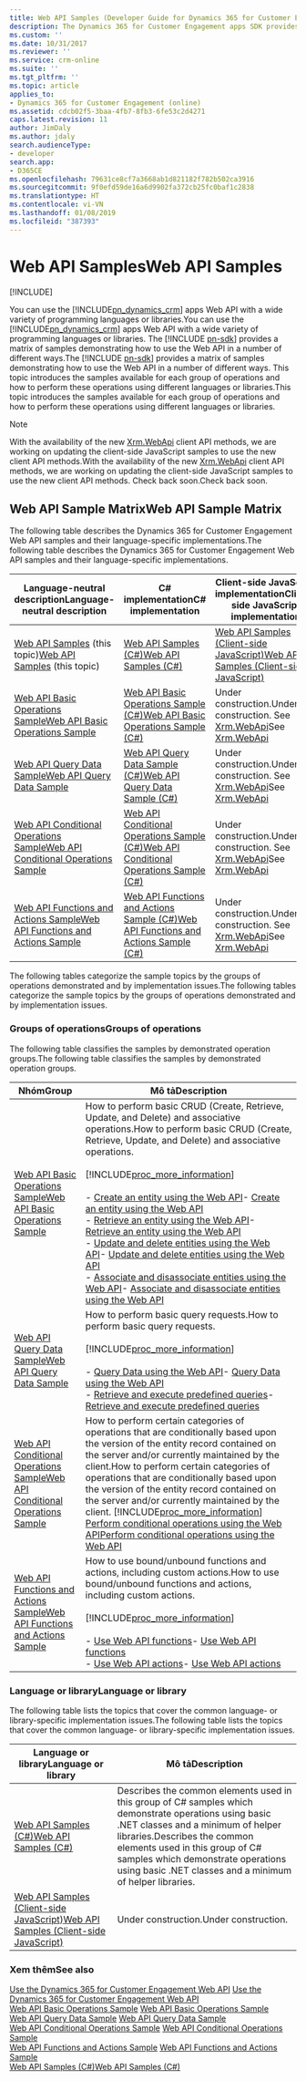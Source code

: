```yaml
---
title: Web API Samples (Developer Guide for Dynamics 365 for Customer Engagement) | MicrosoftDocs
description: The Dynamics 365 for Customer Engagement apps SDK provides a matrix of samples demonstrating how to use the Web API in a number of different ways. Find here the C# and JavaScript implementations of Basic Operations, Query Data, Conditional Operations and Functions and Actions sample
ms.custom: ''
ms.date: 10/31/2017
ms.reviewer: ''
ms.service: crm-online
ms.suite: ''
ms.tgt_pltfrm: ''
ms.topic: article
applies_to:
- Dynamics 365 for Customer Engagement (online)
ms.assetid: cdcb02f5-3baa-4fb7-8fb3-6fe53c2d4271
caps.latest.revision: 11
author: JimDaly
ms.author: jdaly
search.audienceType:
- developer
search.app:
- D365CE
ms.openlocfilehash: 79631ce8cf7a3668ab1d821182f782b502ca3916
ms.sourcegitcommit: 9f0efd59de16a6d9902fa372cb25fc0baf1c2838
ms.translationtype: HT
ms.contentlocale: vi-VN
ms.lasthandoff: 01/08/2019
ms.locfileid: "387393"
---
```

# <a name="web-api-samples"></a><span data-ttu-id="0e678-104">Web API Samples</span><span class="sxs-lookup"><span data-stu-id="0e678-104">Web API Samples</span></span>

[!INCLUDE[](../../includes/cc_applies_to_update_9_0_0.md)]

<span data-ttu-id="0e678-105">You can use the [!INCLUDE[pn_dynamics_crm](../../includes/pn-dynamics-crm.md)] apps Web API with a wide variety of programming languages or libraries.</span><span class="sxs-lookup"><span data-stu-id="0e678-105">You can use the [!INCLUDE[pn_dynamics_crm](../../includes/pn-dynamics-crm.md)] apps Web API with a wide variety of programming languages or libraries.</span></span> <span data-ttu-id="0e678-106">The [!INCLUDE [pn-sdk](../../includes/pn-sdk.md)] provides a matrix of samples demonstrating how to use the Web API in a number of different ways.</span><span class="sxs-lookup"><span data-stu-id="0e678-106">The [!INCLUDE [pn-sdk](../../includes/pn-sdk.md)] provides a matrix of samples demonstrating how to use the Web API in a number of different ways.</span></span> <span data-ttu-id="0e678-107">This topic introduces the samples available for each group of operations and how to perform these operations using different languages or libraries.</span><span class="sxs-lookup"><span data-stu-id="0e678-107">This topic introduces the samples available for each group of operations and how to perform these operations using different languages or libraries.</span></span>

> [!NOTE]
> <span data-ttu-id="0e678-108">With the availability of the new [Xrm.WebApi](../clientapi/reference/xrm-webapi.md) client API methods, we are working on updating the client-side JavaScript samples to use the new client API methods.</span><span class="sxs-lookup"><span data-stu-id="0e678-108">With the availability of the new [Xrm.WebApi](../clientapi/reference/xrm-webapi.md) client API methods, we are working on updating the client-side JavaScript samples to use the new client API methods.</span></span> <span data-ttu-id="0e678-109">Check back soon.</span><span class="sxs-lookup"><span data-stu-id="0e678-109">Check back soon.</span></span>  

## <a name="web-api-sample-matrix"></a><span data-ttu-id="0e678-110">Web API Sample Matrix</span><span class="sxs-lookup"><span data-stu-id="0e678-110">Web API Sample Matrix</span></span>  
 <span data-ttu-id="0e678-111">The following table describes the Dynamics 365 for Customer Engagement Web API samples and their language-specific implementations.</span><span class="sxs-lookup"><span data-stu-id="0e678-111">The following table describes the Dynamics 365 for Customer Engagement Web API samples and their language-specific implementations.</span></span>  

|<span data-ttu-id="0e678-112">Language-neutral description</span><span class="sxs-lookup"><span data-stu-id="0e678-112">Language-neutral description</span></span>|<span data-ttu-id="0e678-113">C# implementation</span><span class="sxs-lookup"><span data-stu-id="0e678-113">C# implementation</span></span>|<span data-ttu-id="0e678-114">Client-side JavaScript implementation</span><span class="sxs-lookup"><span data-stu-id="0e678-114">Client-side JavaScript implementation</span></span>|  
|-----------------------------------|------------------------|--------------------------------------------|  
|<span data-ttu-id="0e678-115">[Web API Samples](web-api-samples.md) (this topic)</span><span class="sxs-lookup"><span data-stu-id="0e678-115">[Web API Samples](web-api-samples.md) (this topic)</span></span>|[<span data-ttu-id="0e678-116">Web API Samples (C#)</span><span class="sxs-lookup"><span data-stu-id="0e678-116">Web API Samples (C#)</span></span>](web-api-samples-csharp.md)|[<span data-ttu-id="0e678-117">Web API Samples (Client-side JavaScript)</span><span class="sxs-lookup"><span data-stu-id="0e678-117">Web API Samples (Client-side JavaScript)</span></span>](web-api-samples-client-side-javascript.md)|  
|[<span data-ttu-id="0e678-118">Web API Basic Operations Sample</span><span class="sxs-lookup"><span data-stu-id="0e678-118">Web API Basic Operations Sample</span></span>](web-api-basic-operations-sample.md)|[<span data-ttu-id="0e678-119">Web API Basic Operations Sample (C#)</span><span class="sxs-lookup"><span data-stu-id="0e678-119">Web API Basic Operations Sample (C#)</span></span>](web-api-basic-operations-sample-csharp.md)|<span data-ttu-id="0e678-120">Under construction.</span><span class="sxs-lookup"><span data-stu-id="0e678-120">Under construction.</span></span> <span data-ttu-id="0e678-121">See [Xrm.WebApi](../clientapi/reference/xrm-webapi.md)</span><span class="sxs-lookup"><span data-stu-id="0e678-121">See [Xrm.WebApi](../clientapi/reference/xrm-webapi.md)</span></span>|  
|[<span data-ttu-id="0e678-122">Web API Query Data Sample</span><span class="sxs-lookup"><span data-stu-id="0e678-122">Web API Query Data Sample</span></span>](web-api-query-data-sample.md)|[<span data-ttu-id="0e678-123">Web API Query Data Sample (C#)</span><span class="sxs-lookup"><span data-stu-id="0e678-123">Web API Query Data Sample (C#)</span></span>](web-api-query-data-sample-csharp.md)|<span data-ttu-id="0e678-124">Under construction.</span><span class="sxs-lookup"><span data-stu-id="0e678-124">Under construction.</span></span> <span data-ttu-id="0e678-125">See [Xrm.WebApi](../clientapi/reference/xrm-webapi.md)</span><span class="sxs-lookup"><span data-stu-id="0e678-125">See [Xrm.WebApi](../clientapi/reference/xrm-webapi.md)</span></span>|  
|[<span data-ttu-id="0e678-126">Web API Conditional Operations Sample</span><span class="sxs-lookup"><span data-stu-id="0e678-126">Web API Conditional Operations Sample</span></span>](web-api-conditional-operations-sample.md)|[<span data-ttu-id="0e678-127">Web API Conditional Operations Sample (C#)</span><span class="sxs-lookup"><span data-stu-id="0e678-127">Web API Conditional Operations Sample (C#)</span></span>](web-api-conditional-operations-sample-csharp.md)|<span data-ttu-id="0e678-128">Under construction.</span><span class="sxs-lookup"><span data-stu-id="0e678-128">Under construction.</span></span> <span data-ttu-id="0e678-129">See [Xrm.WebApi](../clientapi/reference/xrm-webapi.md)</span><span class="sxs-lookup"><span data-stu-id="0e678-129">See [Xrm.WebApi](../clientapi/reference/xrm-webapi.md)</span></span>|  
|[<span data-ttu-id="0e678-130">Web API Functions and Actions Sample</span><span class="sxs-lookup"><span data-stu-id="0e678-130">Web API Functions and Actions Sample</span></span>](web-api-functions-actions-sample.md)|[<span data-ttu-id="0e678-131">Web API Functions and Actions Sample (C#)</span><span class="sxs-lookup"><span data-stu-id="0e678-131">Web API Functions and Actions Sample (C#)</span></span>](web-api-functions-actions-sample-csharp.md)|<span data-ttu-id="0e678-132">Under construction.</span><span class="sxs-lookup"><span data-stu-id="0e678-132">Under construction.</span></span> <span data-ttu-id="0e678-133">See [Xrm.WebApi](../clientapi/reference/xrm-webapi.md)</span><span class="sxs-lookup"><span data-stu-id="0e678-133">See [Xrm.WebApi](../clientapi/reference/xrm-webapi.md)</span></span>|  

 <span data-ttu-id="0e678-134">The following tables categorize the sample topics by the groups of operations demonstrated and by implementation issues.</span><span class="sxs-lookup"><span data-stu-id="0e678-134">The following tables categorize the sample topics by the groups of operations demonstrated and by implementation issues.</span></span>  

### <a name="groups-of-operations"></a><span data-ttu-id="0e678-135">Groups of operations</span><span class="sxs-lookup"><span data-stu-id="0e678-135">Groups of operations</span></span>  
 <span data-ttu-id="0e678-136">The following table classifies the samples by demonstrated operation groups.</span><span class="sxs-lookup"><span data-stu-id="0e678-136">The following table classifies the samples by demonstrated operation groups.</span></span>  


|                                       <span data-ttu-id="0e678-137">Nhóm</span><span class="sxs-lookup"><span data-stu-id="0e678-137">Group</span></span>                                       |                                                                                                                                                                                                                                                                               <span data-ttu-id="0e678-138">Mô tả</span><span class="sxs-lookup"><span data-stu-id="0e678-138">Description</span></span>                                                                                                                                                                                                                                                                                |
|-----------------------------------------------------------------------------------|--------------------------------------------------------------------------------------------------------------------------------------------------------------------------------------------------------------------------------------------------------------------------------------------------------------------------------------------------------------------------------------------------------------------------------------------------------------------------------------------------------------------------------------------------------------------------|
|       [<span data-ttu-id="0e678-139">Web API Basic Operations Sample</span><span class="sxs-lookup"><span data-stu-id="0e678-139">Web API Basic Operations Sample</span></span>](web-api-basic-operations-sample.md)       | <span data-ttu-id="0e678-140">How to perform basic CRUD (Create, Retrieve, Update, and Delete) and associative operations.</span><span class="sxs-lookup"><span data-stu-id="0e678-140">How to perform basic CRUD (Create, Retrieve, Update, and Delete) and associative operations.</span></span><br /><br /> [!INCLUDE[proc_more_information](../../includes/proc-more-information.md)]<br /><br /> <span data-ttu-id="0e678-141">-   [Create an entity using the Web API](create-entity-web-api.md)</span><span class="sxs-lookup"><span data-stu-id="0e678-141">-   [Create an entity using the Web API](create-entity-web-api.md)</span></span><br /><span data-ttu-id="0e678-142">-   [Retrieve an entity using the Web API](retrieve-entity-using-web-api.md)</span><span class="sxs-lookup"><span data-stu-id="0e678-142">-   [Retrieve an entity using the Web API](retrieve-entity-using-web-api.md)</span></span><br /><span data-ttu-id="0e678-143">-   [Update and delete entities using the Web API](update-delete-entities-using-web-api.md)</span><span class="sxs-lookup"><span data-stu-id="0e678-143">-   [Update and delete entities using the Web API](update-delete-entities-using-web-api.md)</span></span><br /><span data-ttu-id="0e678-144">-   [Associate and disassociate entities using the Web API](associate-disassociate-entities-using-web-api.md)</span><span class="sxs-lookup"><span data-stu-id="0e678-144">-   [Associate and disassociate entities using the Web API](associate-disassociate-entities-using-web-api.md)</span></span> |
|             [<span data-ttu-id="0e678-145">Web API Query Data Sample</span><span class="sxs-lookup"><span data-stu-id="0e678-145">Web API Query Data Sample</span></span>](web-api-query-data-sample.md)             |                                                                                                                                     <span data-ttu-id="0e678-146">How to perform basic query requests.</span><span class="sxs-lookup"><span data-stu-id="0e678-146">How to perform basic query requests.</span></span><br /><br /> [!INCLUDE[proc_more_information](../../includes/proc-more-information.md)]<br /><br /> <span data-ttu-id="0e678-147">-   [Query Data using the Web API](query-data-web-api.md)</span><span class="sxs-lookup"><span data-stu-id="0e678-147">-   [Query Data using the Web API](query-data-web-api.md)</span></span><br /><span data-ttu-id="0e678-148">-   [Retrieve and execute predefined queries](retrieve-and-execute-predefined-queries.md)</span><span class="sxs-lookup"><span data-stu-id="0e678-148">-   [Retrieve and execute predefined queries](retrieve-and-execute-predefined-queries.md)</span></span>                                                                                                                                     |
| [<span data-ttu-id="0e678-149">Web API Conditional Operations Sample</span><span class="sxs-lookup"><span data-stu-id="0e678-149">Web API Conditional Operations Sample</span></span>](web-api-conditional-operations-sample.md) |                                                                                                  <span data-ttu-id="0e678-150">How to perform certain categories of operations that are conditionally based upon the version of the entity record contained on the  server and/or currently maintained by the client.</span><span class="sxs-lookup"><span data-stu-id="0e678-150">How to perform certain categories of operations that are conditionally based upon the version of the entity record contained on the  server and/or currently maintained by the client.</span></span> [!INCLUDE[proc_more_information](../../includes/proc-more-information.md)] <span data-ttu-id="0e678-151">[Perform conditional operations using the Web API](perform-conditional-operations-using-web-api.md)</span><span class="sxs-lookup"><span data-stu-id="0e678-151">[Perform conditional operations using the Web API](perform-conditional-operations-using-web-api.md)</span></span>                                                                                                   |
|    [<span data-ttu-id="0e678-152">Web API Functions and Actions Sample</span><span class="sxs-lookup"><span data-stu-id="0e678-152">Web API Functions and Actions Sample</span></span>](web-api-functions-actions-sample.md)    |                                                                                                                                        <span data-ttu-id="0e678-153">How to use bound/unbound functions and actions, including custom actions.</span><span class="sxs-lookup"><span data-stu-id="0e678-153">How to use bound/unbound functions and actions, including custom actions.</span></span><br /><br /> [!INCLUDE[proc_more_information](../../includes/proc-more-information.md)]<br /><br /> <span data-ttu-id="0e678-154">-   [Use Web API functions](use-web-api-functions.md)</span><span class="sxs-lookup"><span data-stu-id="0e678-154">-   [Use Web API functions](use-web-api-functions.md)</span></span><br /><span data-ttu-id="0e678-155">-   [Use Web API actions](use-web-api-actions.md)</span><span class="sxs-lookup"><span data-stu-id="0e678-155">-   [Use Web API actions](use-web-api-actions.md)</span></span>                                                                                                                                         |

### <a name="language-or-library"></a><span data-ttu-id="0e678-156">Language or library</span><span class="sxs-lookup"><span data-stu-id="0e678-156">Language or library</span></span>  
 <span data-ttu-id="0e678-157">The following table lists the topics that cover the common language- or library-specific implementation issues.</span><span class="sxs-lookup"><span data-stu-id="0e678-157">The following table lists the topics that cover the common language- or library-specific implementation issues.</span></span>  

|<span data-ttu-id="0e678-158">Language or library</span><span class="sxs-lookup"><span data-stu-id="0e678-158">Language or library</span></span>|<span data-ttu-id="0e678-159">Mô tả</span><span class="sxs-lookup"><span data-stu-id="0e678-159">Description</span></span>|  
|-------------------------|-----------------|  
|[<span data-ttu-id="0e678-160">Web API Samples (C#)</span><span class="sxs-lookup"><span data-stu-id="0e678-160">Web API Samples (C#)</span></span>](web-api-samples-csharp.md)|<span data-ttu-id="0e678-161">Describes the common elements used in this group of C# samples which demonstrate operations using basic .NET classes and a minimum of helper libraries.</span><span class="sxs-lookup"><span data-stu-id="0e678-161">Describes the common elements used in this group of C# samples which demonstrate operations using basic .NET classes and a minimum of helper libraries.</span></span>|  
|[<span data-ttu-id="0e678-162">Web API Samples (Client-side JavaScript)</span><span class="sxs-lookup"><span data-stu-id="0e678-162">Web API Samples (Client-side JavaScript)</span></span>](web-api-samples-client-side-javascript.md)|<span data-ttu-id="0e678-163">Under construction.</span><span class="sxs-lookup"><span data-stu-id="0e678-163">Under construction.</span></span>|  

### <a name="see-also"></a><span data-ttu-id="0e678-164">Xem thêm</span><span class="sxs-lookup"><span data-stu-id="0e678-164">See also</span></span>  
 <span data-ttu-id="0e678-165">[Use the Dynamics 365 for Customer Engagement Web API](../use-microsoft-dynamics-365-web-api.md) </span><span class="sxs-lookup"><span data-stu-id="0e678-165">[Use the Dynamics 365 for Customer Engagement Web API](../use-microsoft-dynamics-365-web-api.md) </span></span>  
 <span data-ttu-id="0e678-166">[Web API Basic Operations Sample](web-api-basic-operations-sample.md) </span><span class="sxs-lookup"><span data-stu-id="0e678-166">[Web API Basic Operations Sample](web-api-basic-operations-sample.md) </span></span>  
 <span data-ttu-id="0e678-167">[Web API Query Data Sample](web-api-query-data-sample.md) </span><span class="sxs-lookup"><span data-stu-id="0e678-167">[Web API Query Data Sample](web-api-query-data-sample.md) </span></span>  
 <span data-ttu-id="0e678-168">[Web API Conditional Operations Sample](web-api-conditional-operations-sample.md) </span><span class="sxs-lookup"><span data-stu-id="0e678-168">[Web API Conditional Operations Sample](web-api-conditional-operations-sample.md) </span></span>  
 <span data-ttu-id="0e678-169">[Web API Functions and Actions Sample](web-api-functions-actions-sample.md) </span><span class="sxs-lookup"><span data-stu-id="0e678-169">[Web API Functions and Actions Sample](web-api-functions-actions-sample.md) </span></span>  
 [<span data-ttu-id="0e678-170">Web API Samples (C#)</span><span class="sxs-lookup"><span data-stu-id="0e678-170">Web API Samples (C#)</span></span>](web-api-samples-csharp.md)   
